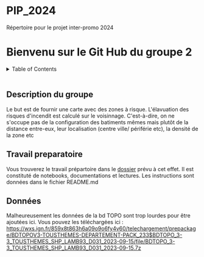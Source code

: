 # PIP_2024
Répertoire pour le projet inter-promo 2024

# Bienvenu sur le Git Hub du groupe 2

<!-- Table des matières -->
<details>
  <summary>Table of Contents</summary>
  <ol>
    <li>
      <a href="#description-du-groupe">Description du groupe</a>
    </li>
    <li>
      <a href="#travail-preparatoire">Travail préparatoire</a>
    </li>
    <li>
      <a href="#donnees">Données</a>
    </li>
</details>
<br/>

## Description du groupe 

Le but est de fournir une carte avec des zones à risque. L'élavuation des risques d'incendit est calculé sur le voisinnage. C'est-à-dire, on ne s'occupe pas de la configuration des batiments mêmes mais plutôt de la distance entre-eux, leur localisation (centre ville/ périférie etc), la densité de la zone etc

## Travail preparatoire 
Vous trouverez le travail prépartoire dans le [dossier](/Travail_preparatoire) prévu à cet effet. Il est constituté de notebooks, documentations et lectures.
Les instructions sont données dans le fichier README.md

## Données
Malheureusement les données de la bd TOPO sont trop lourdes pour être ajoutées ici. Vous pouvez les téléchargées ici : <https://wxs.ign.fr/859x8t863h6a09o9o6fy4v60/telechargement/prepackage/BDTOPOV3-TOUSTHEMES-DEPARTEMENT-PACK_233$BDTOPO_3-3_TOUSTHEMES_SHP_LAMB93_D031_2023-09-15/file/BDTOPO_3-3_TOUSTHEMES_SHP_LAMB93_D031_2023-09-15.7z>
